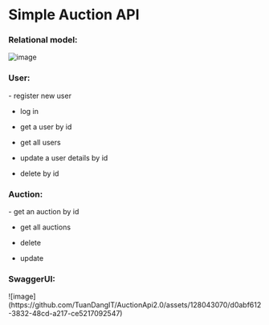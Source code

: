 <h1>Simple Auction API</h1>

<h3>Relational model:</h3>

![image](https://github.com/TuanDangIT/AuctionApi2.0/assets/128043070/9a3b8b40-77a0-4b72-9a90-48369a94e5a2)

<h3>User:</h3>
- register new user

- log in
  
- get a user by id
  
- get all users
  
- update a user details by id
  
- delete by id
  

<h3>Auction:</h3>
- get an auction by id

- get all auctions

- delete
  
- update

<h3>SwaggerUI:</h3>
![image](https://github.com/TuanDangIT/AuctionApi2.0/assets/128043070/d0abf612-3832-48cd-a217-ce5217092547)

